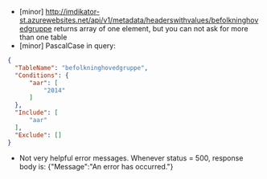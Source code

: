 

- [minor] http://imdikator-st.azurewebsites.net/api/v1/metadata/headerswithvalues/befolkninghovedgruppe returns array of one element, but you can not ask for more than one table
- [minor] PascalCase in query:
```json
{
  "TableName": "befolkninghovedgruppe",
  "Conditions": {
      "aar": [
          "2014"
      ]
  },
  "Include": [
      "aar"
  ],
  "Exclude": []
}
```

- Not very helpful error messages. Whenever status = 500, response body is: {"Message":"An error has occurred."}
